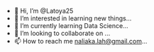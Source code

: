 - 👋 Hi, I’m @Latoya25
- 👀 I’m interested in learning new things...
- 🌱 I’m currently learning Data Science...
- 💞️ I’m looking to collaborate on ...
- 📫 How to reach me naliaka.lah@gmail.com...

<!---
Latoya25/Latoya25 is a ✨ special ✨ repository because its `README.md` (this file) appears on your GitHub profile.
You can click the Preview link to take a look at your changes.
--->
